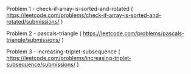 Problem 1 - check-if-array-is-sorted-and-rotated ( https://leetcode.com/problems/check-if-array-is-sorted-and-rotated/submissions/ )

Problem 2 - pascals-triangle ( https://leetcode.com/problems/pascals-triangle/submissions/ )

Problem 3 - increasing-triplet-subsequence ( https://leetcode.com/problems/increasing-triplet-subsequence/submissions/ )